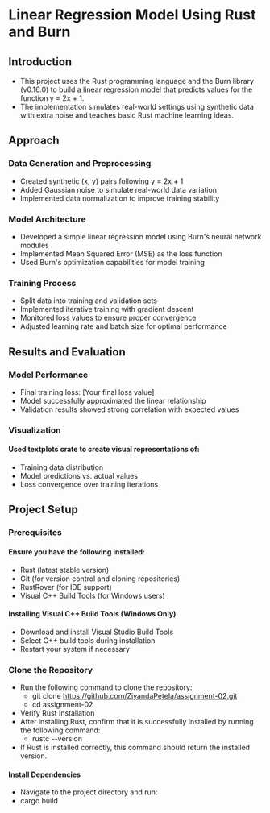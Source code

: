 # Linear Regression Model Using Rust and Burn
## Introduction
* This project uses the Rust programming language and the Burn library (v0.16.0) to build a linear regression model that predicts values for the function y = 2x + 1.
* The implementation simulates real-world settings using synthetic data with extra noise and teaches basic Rust machine learning ideas.

## Approach

### Data Generation and Preprocessing
* Created synthetic (x, y) pairs following y = 2x + 1
* Added Gaussian noise to simulate real-world data variation
* Implemented data normalization to improve training stability
  
### Model Architecture
* Developed a simple linear regression model using Burn's neural network modules
* Implemented Mean Squared Error (MSE) as the loss function
* Used Burn's optimization capabilities for model training
  
### Training Process
* Split data into training and validation sets
* Implemented iterative training with gradient descent
* Monitored loss values to ensure proper convergence
* Adjusted learning rate and batch size for optimal performance
  
## Results and Evaluation

### Model Performance
* Final training loss: [Your final loss value]
* Model successfully approximated the linear relationship
* Validation results showed strong correlation with expected values
  
### Visualization
#### Used textplots crate to create visual representations of:
* Training data distribution
* Model predictions vs. actual values
* Loss convergence over training iterations

## Project Setup
### Prerequisites
#### Ensure you have the following installed:
* Rust (latest stable version)
* Git (for version control and cloning repositories)
* RustRover (for IDE support)
* Visual C++ Build Tools (for Windows users)
#### Installing Visual C++ Build Tools (Windows Only)
* Download and install Visual Studio Build Tools
* Select C++ build tools during installation
* Restart your system if necessary

### Clone the Repository
* Run the following command to clone the repository:
   * git clone https://github.com/ZiyandaPetela/assignment-02.git
   * cd assignment-02
* Verify Rust Installation
* After installing Rust, confirm that it is successfully installed by running the following command:
    * rustc --version
* If Rust is installed correctly, this command should return the installed version.
#### Install Dependencies
* Navigate to the project directory and run:
 *  cargo build
